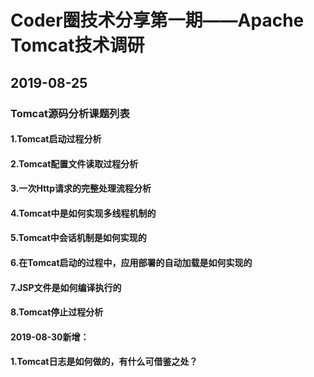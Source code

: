 # Coder圈技术分享第一期——Apache Tomcat技术调研
## 2019-08-25

### Tomcat源码分析课题列表

#### 1.Tomcat启动过程分析
#### 2.Tomcat配置文件读取过程分析
#### 3.一次Http请求的完整处理流程分析
#### 4.Tomcat中是如何实现多线程机制的
#### 5.Tomcat中会话机制是如何实现的
#### 6.在Tomcat启动的过程中，应用部署的自动加载是如何实现的
#### 7.JSP文件是如何编译执行的
#### 8.Tomcat停止过程分析

#### 2019-08-30新增：
#### 1.Tomcat日志是如何做的，有什么可借鉴之处？
#### 